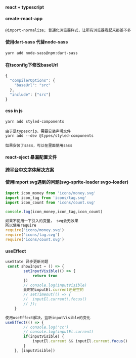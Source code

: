 #### react + typescript

#### create-react-app

`@import-normalize; 普通化浏览器样式，让所有浏览器看起来都差不多`

#### 使用dart-sass 代替node-sass

`yarn add node-sass@npm:dart-sass`

#### 在tsconfig下修改baseUrl

```js
{
  "compilerOptions": {
    "baseUrl": "src"
  },
  "include": ["src"]
}
```

#### css in js

```
yarn add styled-components

由于是typescrip，需要安装声明文件
yarn add --dev @types/styled-components

如果安装了sass，可以在里面使用sass
```


#### react-eject 暴漏配置文件


#### [跨平台中文字体解决方案](https://github.com/zenozeng/fonts.css/)

#### 使用import svg遇到的问题(svg-sprite-loader svgo-loader)

```js
import icon_money from 'icons/money.svg'
import icon_tag from 'icons/tag.svg'
import icon_count from 'icons/count.svg'

console.log(icon_money,icon_tag,icon_count)

如果不使用一下引入的变量， svg会无效果
所以使用require
require('icons/money.svg') 
require('icons/tag.svg') 
require('icons/count.svg') 
```


#### useEffect

```js
useState 异步更新问题
 const showInput = () => {
        setInputVisible(() => {
            return true
        })
        // console.log(inputVisible)
        此时的inputEl.current还是空的
        // setTimeout(() => {
        //  inputEl.current!.focus()   
        // });
    }

使用useEffect解决，监听inputVisible的变化
useEffect(() => {
        // console.log('cc')
        // console.log(inputEl.current)
        if(inputVisible) {
            inputEl.current && inputEl.current.focus()
        }
    }, [inputVisible])


```

